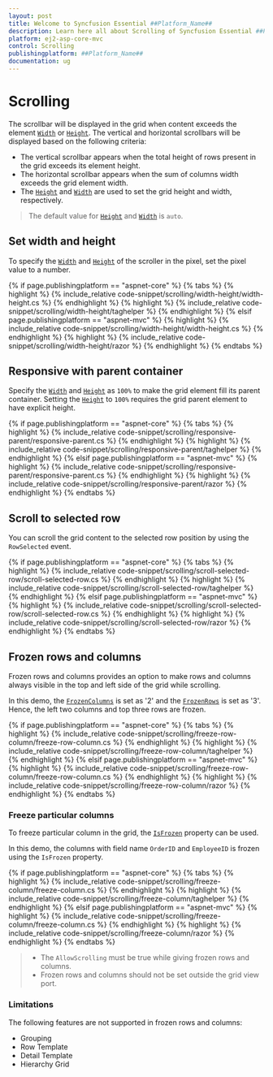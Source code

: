 ```yaml
---
layout: post
title: Welcome to Syncfusion Essential ##Platform_Name##
description: Learn here all about Scrolling of Syncfusion Essential ##Platform_Name## widgets based on HTML5 and jQuery.
platform: ej2-asp-core-mvc
control: Scrolling
publishingplatform: ##Platform_Name##
documentation: ug
---
```



# Scrolling

 The scrollbar will be displayed in the grid when content exceeds the element [`Width`](https://help.syncfusion.com/cr/aspnetcore-js2/Syncfusion.EJ2.Grids.GridBuilder-1.html#Syncfusion_EJ2_Grids_GridBuilder_1_Width_System_Double_) or [`Height`](https://help.syncfusion.com/cr/aspnetcore-js2/Syncfusion.EJ2.Grids.GridBuilder-1.html#Syncfusion_EJ2_Grids_GridBuilder_1_Height_System_Double_). The vertical and horizontal scrollbars will be displayed based on the following criteria:

* The vertical scrollbar appears when the total height of rows present in the grid exceeds its element height.
* The horizontal scrollbar appears when the sum of columns width exceeds the grid element width.
* The [`Height`](https://help.syncfusion.com/cr/aspnetcore-js2/Syncfusion.EJ2.Grids.GridBuilder-1.html#Syncfusion_EJ2_Grids_GridBuilder_1_Height_System_Double_) and [`Width`](https://help.syncfusion.com/cr/aspnetcore-js2/Syncfusion.EJ2.Grids.GridBuilder-1.html#Syncfusion_EJ2_Grids_GridBuilder_1_Width_System_Double_) are used to set the grid height and width, respectively.

> The default value for [`Height`](https://help.syncfusion.com/cr/aspnetcore-js2/Syncfusion.EJ2.Grids.GridBuilder-1.html#Syncfusion_EJ2_Grids_GridBuilder_1_Height_System_Double_) and [`Width`](https://help.syncfusion.com/cr/aspnetcore-js2/Syncfusion.EJ2.Grids.GridBuilder-1.html#Syncfusion_EJ2_Grids_GridBuilder_1_Width_System_Double_) is `auto`.

## Set width and height

To specify the [`Width`](https://help.syncfusion.com/cr/aspnetcore-js2/Syncfusion.EJ2.Grids.GridBuilder-1.html#Syncfusion_EJ2_Grids_GridBuilder_1_Width_System_Double_) and [`Height`](https://help.syncfusion.com/cr/aspnetcore-js2/Syncfusion.EJ2.Grids.GridBuilder-1.html#Syncfusion_EJ2_Grids_GridBuilder_1_Height_System_Double_) of the scroller in the pixel, set the pixel value to a number.

{% if page.publishingplatform == "aspnet-core" %}
{% tabs %}
{% highlight %}
{% include_relative code-snippet/scrolling/width-height/width-height.cs %}
{% endhighlight %}
{% highlight %}
{% include_relative code-snippet/scrolling/width-height/taghelper %}
{% endhighlight %}
{% elsif page.publishingplatform == "aspnet-mvc" %}
{% highlight %} {% include_relative code-snippet/scrolling/width-height/width-height.cs %}
{% endhighlight %}
{% highlight %}
{% include_relative code-snippet/scrolling/width-height/razor %}
{% endhighlight %}
{% endtabs %}



## Responsive with parent container

Specify the [`Width`](https://help.syncfusion.com/cr/aspnetcore-js2/Syncfusion.EJ2.Grids.GridBuilder-1.html#Syncfusion_EJ2_Grids_GridBuilder_1_Width_System_Double_) and [`Height`](https://help.syncfusion.com/cr/aspnetcore-js2/Syncfusion.EJ2.Grids.GridBuilder-1.html#Syncfusion_EJ2_Grids_GridBuilder_1_Height_System_Double_) as `100%` to make the grid element fill its parent container.
Setting the [`Height`](https://help.syncfusion.com/cr/aspnetcore-js2/Syncfusion.EJ2.Grids.GridBuilder-1.html#Syncfusion_EJ2_Grids_GridBuilder_1_Height_System_Double_) to `100%` requires the grid parent element to have explicit height.

{% if page.publishingplatform == "aspnet-core" %}
{% tabs %}
{% highlight %}
{% include_relative code-snippet/scrolling/responsive-parent/responsive-parent.cs %}
{% endhighlight %}
{% highlight %}
{% include_relative code-snippet/scrolling/responsive-parent/taghelper %}
{% endhighlight %}
{% elsif page.publishingplatform == "aspnet-mvc" %}
{% highlight %} {% include_relative code-snippet/scrolling/responsive-parent/responsive-parent.cs %}
{% endhighlight %}
{% highlight %}
{% include_relative code-snippet/scrolling/responsive-parent/razor %}
{% endhighlight %}
{% endtabs %}



## Scroll to selected row

You can scroll the grid content to the selected row position by using the `RowSelected` event.

{% if page.publishingplatform == "aspnet-core" %}
{% tabs %}
{% highlight %}
{% include_relative code-snippet/scrolling/scroll-selected-row/scroll-selected-row.cs %}
{% endhighlight %}
{% highlight %}
{% include_relative code-snippet/scrolling/scroll-selected-row/taghelper %}
{% endhighlight %}
{% elsif page.publishingplatform == "aspnet-mvc" %}
{% highlight %} {% include_relative code-snippet/scrolling/scroll-selected-row/scroll-selected-row.cs %}
{% endhighlight %}
{% highlight %}
{% include_relative code-snippet/scrolling/scroll-selected-row/razor %}
{% endhighlight %}
{% endtabs %}



## Frozen rows and columns

Frozen rows and columns provides an option to make rows and columns always visible in the top and left side of the grid while scrolling.

In this demo, the [`FrozenColumns`](https://help.syncfusion.com/cr/aspnetcore-js2/Syncfusion.EJ2.Grids.GridBuilder-1.html#Syncfusion_EJ2_Grids_GridBuilder_1_FrozenColumns_System_Double_) is set as '2' and the [`FrozenRows`](https://help.syncfusion.com/cr/aspnetcore-js2/Syncfusion.EJ2.Grids.GridBuilder-1.html#Syncfusion_EJ2_Grids_GridBuilder_1_FrozenRows_System_Double_)
is set as '3'. Hence, the left two columns and top three rows are frozen.

{% if page.publishingplatform == "aspnet-core" %}
{% tabs %}
{% highlight %}
{% include_relative code-snippet/scrolling/freeze-row-column/freeze-row-column.cs %}
{% endhighlight %}
{% highlight %}
{% include_relative code-snippet/scrolling/freeze-row-column/taghelper %}
{% endhighlight %}
{% elsif page.publishingplatform == "aspnet-mvc" %}
{% highlight %} {% include_relative code-snippet/scrolling/freeze-row-column/freeze-row-column.cs %}
{% endhighlight %}
{% highlight %}
{% include_relative code-snippet/scrolling/freeze-row-column/razor %}
{% endhighlight %}
{% endtabs %}



### Freeze particular columns

To freeze particular column in the grid, the [`IsFrozen`](https://help.syncfusion.com/cr/aspnetcore-js2/Syncfusion.EJ2.Grids.GridColumn.html#Syncfusion_EJ2_Grids_GridColumn_IsFrozen) property can be used.

In this demo, the columns with field name `OrderID` and `EmployeeID` is frozen using
the `IsFrozen` property.

{% if page.publishingplatform == "aspnet-core" %}
{% tabs %}
{% highlight %}
{% include_relative code-snippet/scrolling/freeze-column/freeze-column.cs %}
{% endhighlight %}
{% highlight %}
{% include_relative code-snippet/scrolling/freeze-column/taghelper %}
{% endhighlight %}
{% elsif page.publishingplatform == "aspnet-mvc" %}
{% highlight %} {% include_relative code-snippet/scrolling/freeze-column/freeze-column.cs %}
{% endhighlight %}
{% highlight %}
{% include_relative code-snippet/scrolling/freeze-column/razor %}
{% endhighlight %}
{% endtabs %}



> * The `AllowScrolling` must be true while giving frozen rows and columns.
> * Frozen rows and columns should not be set outside the grid view port.

### Limitations

The following features are not supported in frozen rows and columns:

* Grouping
* Row Template
* Detail Template
* Hierarchy Grid